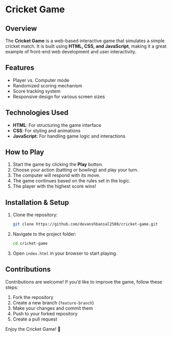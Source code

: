 # Cricket Game

## Overview
The **Cricket Game** is a web-based interactive game that simulates a simple cricket match. It is built using **HTML, CSS, and JavaScript**, making it a great example of front-end web development and user interactivity.

## Features
- Player vs. Computer mode
- Randomized scoring mechanism
- Score tracking system
- Responsive design for various screen sizes

## Technologies Used
- **HTML**: For structuring the game interface
- **CSS**: For styling and animations
- **JavaScript**: For handling game logic and interactions

## How to Play
1. Start the game by clicking the **Play** button.
2. Choose your action (batting or bowling) and play your turn.
3. The computer will respond with its move.
4. The game continues based on the rules set in the logic.
5. The player with the highest score wins!

## Installation & Setup
1. Clone the repository:
   ```sh
   git clone https://github.com/devanshbansal2508/cricket-game.git
   ```
2. Navigate to the project folder:
   ```sh
   cd cricket-game
   ```
3. Open `index.html` in your browser to start playing.



## Contributions
Contributions are welcome! If you’d like to improve the game, follow these steps:
1. Fork the repository
2. Create a new branch (`feature-branch`)
3. Make your changes and commit them
4. Push to your forked repository
5. Create a pull request

Enjoy the Cricket Game! 🏏
